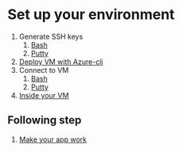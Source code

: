 # Set up your environment

1. Generate SSH keys
    1. [Bash](01-key-generation-bash.md)
    1. [Putty](01-key-generation-putty.md)
1. [Deploy VM with Azure-cli](02-deploy-vm.md)
1. Connect to VM
    1. [Bash](03-connect-to-vm-bash.md)
    1. [Putty](03-connect-to-vm-putty.md)
1. [Inside your VM](04-inside-vm.md)

## Following step

1. [Make your app work](../Module2-AppDeployment/readme.md)